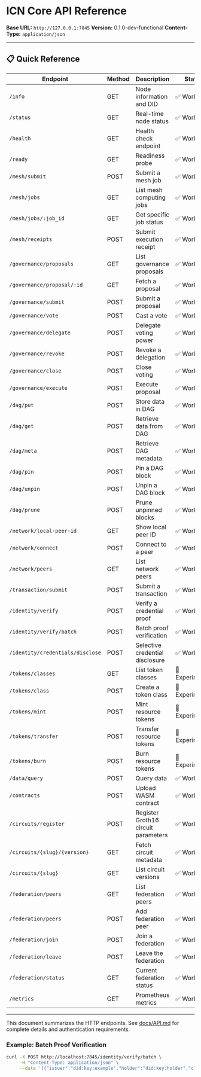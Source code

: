 # ICN Core API Reference

**Base URL:** `http://127.0.0.1:7845`
**Version:** 0.1.0-dev-functional
**Content-Type:** `application/json`

---

## 📋 **Quick Reference**

| Endpoint | Method | Description | Status |
|----------|-------|-------------|--------|
| `/info` | GET | Node information and DID | ✅ Working |
| `/status` | GET | Real-time node status | ✅ Working |
| `/health` | GET | Health check endpoint | ✅ Working |
| `/ready` | GET | Readiness probe | ✅ Working |
| `/mesh/submit` | POST | Submit a mesh job | ✅ Working |
| `/mesh/jobs` | GET | List mesh computing jobs | ✅ Working |
| `/mesh/jobs/:job_id` | GET | Get specific job status | ✅ Working |
| `/mesh/receipts` | POST | Submit execution receipt | ✅ Working |
| `/governance/proposals` | GET | List governance proposals | ✅ Working |
| `/governance/proposal/:id` | GET | Fetch a proposal | ✅ Working |
| `/governance/submit` | POST | Submit a proposal | ✅ Working |
| `/governance/vote` | POST | Cast a vote | ✅ Working |
| `/governance/delegate` | POST | Delegate voting power | ✅ Working |
| `/governance/revoke` | POST | Revoke a delegation | ✅ Working |
| `/governance/close` | POST | Close voting | ✅ Working |
| `/governance/execute` | POST | Execute proposal | ✅ Working |
| `/dag/put` | POST | Store data in DAG | ✅ Working |
| `/dag/get` | POST | Retrieve data from DAG | ✅ Working |
| `/dag/meta` | POST | Retrieve DAG metadata | ✅ Working |
| `/dag/pin` | POST | Pin a DAG block | ✅ Working |
| `/dag/unpin` | POST | Unpin a DAG block | ✅ Working |
| `/dag/prune` | POST | Prune unpinned blocks | ✅ Working |
| `/network/local-peer-id` | GET | Show local peer ID | ✅ Working |
| `/network/connect` | POST | Connect to a peer | ✅ Working |
| `/network/peers` | GET | List network peers | ✅ Working |
| `/transaction/submit` | POST | Submit a transaction | ✅ Working |
| `/identity/verify` | POST | Verify a credential proof | ✅ Working |
| `/identity/verify/batch` | POST | Batch proof verification | ✅ Working |
| `/identity/credentials/disclose` | POST | Selective credential disclosure | ✅ Working |
| `/tokens/classes` | GET | List token classes | 🚧 Experimental |
| `/tokens/class` | POST | Create a token class | 🚧 Experimental |
| `/tokens/mint` | POST | Mint resource tokens | 🚧 Experimental |
| `/tokens/transfer` | POST | Transfer resource tokens | 🚧 Experimental |
| `/tokens/burn` | POST | Burn resource tokens | 🚧 Experimental |
| `/data/query` | POST | Query data | ✅ Working |
| `/contracts` | POST | Upload WASM contract | ✅ Working |
| `/circuits/register` | POST | Register Groth16 circuit parameters | ✅ Working |
| `/circuits/{slug}/{version}` | GET | Fetch circuit metadata | ✅ Working |
| `/circuits/{slug}` | GET | List circuit versions | ✅ Working |
| `/federation/peers` | GET | List federation peers | ✅ Working |
| `/federation/peers` | POST | Add federation peer | ✅ Working |
| `/federation/join` | POST | Join a federation | ✅ Working |
| `/federation/leave` | POST | Leave the federation | ✅ Working |
| `/federation/status` | GET | Current federation status | ✅ Working |
| `/metrics` | GET | Prometheus metrics | ✅ Working |

---
This document summarizes the HTTP endpoints. See [docs/API.md](docs/API.md) for complete details and authentication requirements.

### Example: Batch Proof Verification

```bash
curl -X POST http://localhost:7845/identity/verify/batch \
     -H "Content-Type: application/json" \
     --data '[{"issuer":"did:key:example","holder":"did:key:holder","claim_type":"age","proof":"...","schema":"cid"}]'
```
